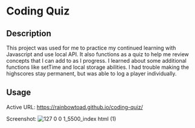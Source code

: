 # Coding Quiz

## Description

This project was used for me to practice my continued learning with Javascript and use local API. It also functions as a quiz to help me review concepts that I can add to as I progress. I learned about some additional functions like setTime and local storage abilities. I had trouble making the highscores stay permanent, but was able to log a player individually.  



## Usage
Active URL: https://rainbowtoad.github.io/coding-quiz/

Screenshot: ![127 0 0 1_5500_index html (1)](https://user-images.githubusercontent.com/111533301/195179273-b29e158c-b5fb-492e-a514-502c3b6ee302.png)

